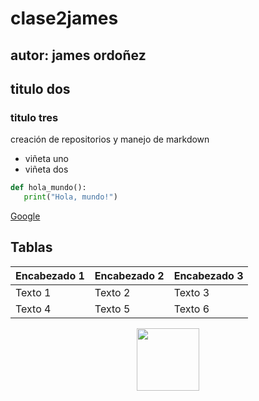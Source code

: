 # clase2james
## autor: james ordoñez
## titulo dos
### titulo tres
creación de  repositorios  y manejo de  markdown
- viñeta uno
- viñeta dos

 ```python
def hola_mundo():
    print("Hola, mundo!")
```

 [Google](https://www.google.com)

 ## Tablas
| Encabezado 1 | Encabezado 2 | Encabezado 3 |
|--------------|--------------|--------------|
| Texto 1      | Texto 2      | Texto 3      |
| Texto 4      | Texto 5      | Texto 6      |


<p align="center">
<img src="./imagens/chucky-serie-muneco-diabolico-syfy-don-mancini-declaraciones-1590136516.jpg" height="100">
</p>


